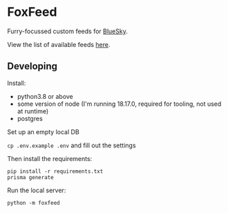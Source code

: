 # FoxFeed

Furry-focussed custom feeds for [BlueSky](https://bsky.app/).

View the list of available feeds [here](https://bsky.probablyaweb.site/).

## Developing

Install:
- python3.8 or above
- some version of node (I'm running 18.17.0, required for tooling, not used at runtime)
- postgres

Set up an empty local DB

`cp .env.example .env` and fill out the settings

Then install the requirements:

```
pip install -r requirements.txt
prisma generate
```

Run the local server:

```
python -m foxfeed
```
